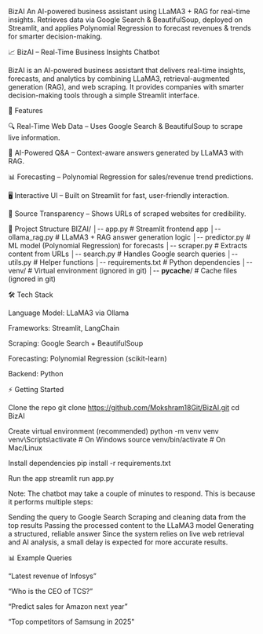 BizAI
An AI-powered business assistant using LLaMA3 + RAG for real-time insights. Retrieves data via Google Search & BeautifulSoup, deployed on Streamlit, and applies Polynomial Regression to forecast revenues & trends for smarter decision-making.

📈 BizAI – Real-Time Business Insights Chatbot

BizAI is an AI-powered business assistant that delivers real-time insights, forecasts, and analytics by combining LLaMA3, retrieval-augmented generation (RAG), and web scraping. It provides companies with smarter decision-making tools through a simple Streamlit interface.

🚀 Features

🔍 Real-Time Web Data – Uses Google Search & BeautifulSoup to scrape live information.

🤖 AI-Powered Q&A – Context-aware answers generated by LLaMA3 with RAG.

📊 Forecasting – Polynomial Regression for sales/revenue trend predictions.

🖥️ Interactive UI – Built on Streamlit for fast, user-friendly interaction.

🔗 Source Transparency – Shows URLs of scraped websites for credibility.

📂 Project Structure 
BIZAI/
│-- app.py            # Streamlit frontend app
│-- ollama_rag.py     # LLaMA3 + RAG answer generation logic
│-- predictor.py      # ML model (Polynomial Regression) for forecasts
│-- scraper.py        # Extracts content from URLs
│-- search.py         # Handles Google search queries
│-- utils.py          # Helper functions
│-- requirements.txt  # Python dependencies
│-- venv/             # Virtual environment (ignored in git)
│-- __pycache__/      # Cache files (ignored in git)


🛠️ Tech Stack

Language Model: LLaMA3 via Ollama

Frameworks: Streamlit, LangChain

Scraping: Google Search + BeautifulSoup

Forecasting: Polynomial Regression (scikit-learn)

Backend: Python

⚡ Getting Started

Clone the repo git clone https://github.com/Mokshram18Git/BizAI.git cd BizAI

Create virtual environment (recommended) python -m venv venv venv\Scripts\activate # On Windows source venv/bin/activate # On Mac/Linux

Install dependencies pip install -r requirements.txt

Run the app streamlit run app.py

Note: The chatbot may take a couple of minutes to respond.
This is because it performs multiple steps:

Sending the query to Google Search
Scraping and cleaning data from the top results
Passing the processed content to the LLaMA3 model
Generating a structured, reliable answer
Since the system relies on live web retrieval and AI analysis, a small delay is expected for more accurate results.

📊 Example Queries

“Latest revenue of Infosys”

“Who is the CEO of TCS?”

“Predict sales for Amazon next year”

“Top competitors of Samsung in 2025"
